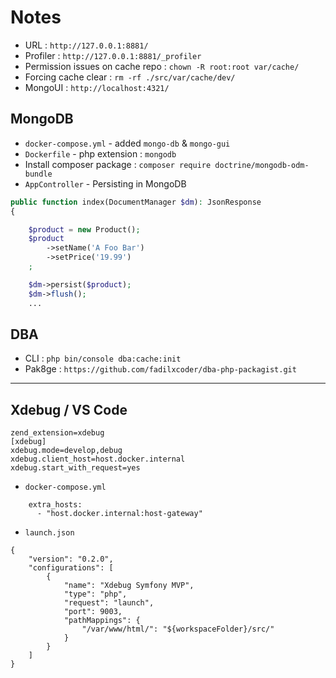 # Notes

- URL : `http://127.0.0.1:8881/`
- Profiler : `http://127.0.0.1:8881/_profiler`
- Permission issues on cache repo : `chown -R root:root var/cache/`
- Forcing cache clear : `rm -rf ./src/var/cache/dev/`
- MongoUI : `http://localhost:4321/`

## MongoDB

- `docker-compose.yml` - added `mongo-db` & `mongo-gui`
- `Dockerfile` - php extension : `mongodb`
- Install composer package : `composer require doctrine/mongodb-odm-bundle`
- `AppController` - Persisting in MongoDB

```php
public function index(DocumentManager $dm): JsonResponse
{

    $product = new Product();
    $product
        ->setName('A Foo Bar')
        ->setPrice('19.99')
    ;

    $dm->persist($product);
    $dm->flush();
    ...
```

## DBA

- CLI : `php bin/console dba:cache:init`
- Pak8ge : `https://github.com/fadilxcoder/dba-php-packagist.git`

--- 
## Xdebug / VS Code


```
zend_extension=xdebug
[xdebug]
xdebug.mode=develop,debug
xdebug.client_host=host.docker.internal
xdebug.start_with_request=yes
```

- `docker-compose.yml`

```
    extra_hosts:
      - "host.docker.internal:host-gateway"
```

- `launch.json`

```
{
    "version": "0.2.0",
    "configurations": [
        {
            "name": "Xdebug Symfony MVP",
            "type": "php",
            "request": "launch",
            "port": 9003,
            "pathMappings": {
                "/var/www/html/": "${workspaceFolder}/src/"
            }
        }
    ]
}
```

<img src="./_docs/xdebug-vscode.png" alt=""/>
